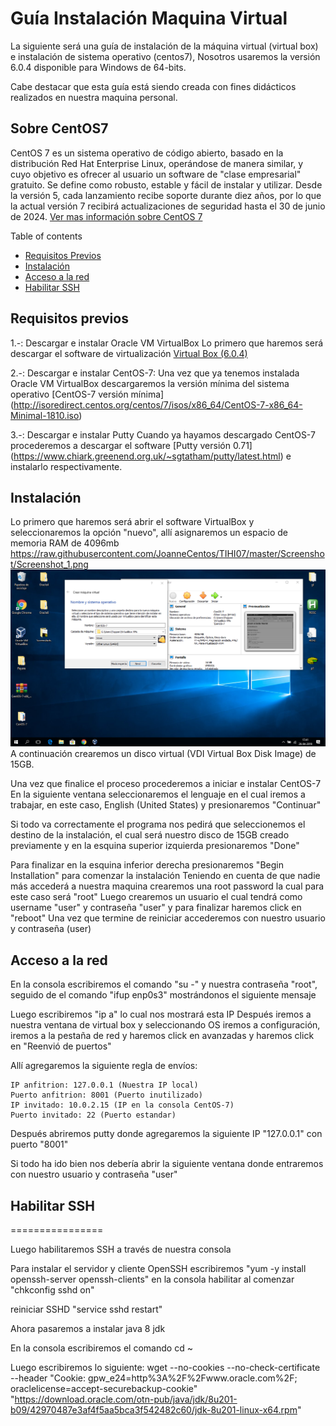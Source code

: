 # Guía Instalación Maquina Virtual

La siguiente será una guía de instalación de la máquina virtual (virtual box) e instalación de sistema operativo (centos7), Nosotros usaremos la versión 6.0.4 disponible para Windows de 64-bits.

Cabe destacar que esta guía está siendo creada con fines didácticos realizados en nuestra maquina personal.


## Sobre CentOS7

CentOS 7 es un sistema operativo de código abierto, basado en la distribución Red Hat Enterprise Linux, operándose de manera similar, y cuyo objetivo es ofrecer al usuario un software de "clase empresarial" gratuito. Se define como robusto, estable y fácil de instalar y utilizar. Desde la versión 5, cada lanzamiento recibe soporte durante diez años, por lo que la actual versión 7 recibirá actualizaciones de seguridad hasta el 30 de junio de 2024. [Ver mas información sobre CentOS 7](https://www.centos.org/)


Table of contents


<!--ts-->
   * [Requisitos Previos](#Requisitos-previos)
   * [Instalación](#Instalación)
   * [Acceso a la red](#Acceso-a-la-red)
   * [Habilitar SSH](#Habilitar-SSH)
<!--te-->


## Requisitos previos


1.-: Descargar e instalar Oracle VM VirtualBox
Lo primero que haremos será descargar el software de virtualización [Virtual Box (6.0.4)](https://www.virtualbox.org/wiki/Downloads)

2.-: Descargar e instalar CentOS-7:
Una vez que ya tenemos instalada Oracle VM VirtualBox descargaremos la versión mínima del sistema operativo [CentOS-7 versión mínima] (http://isoredirect.centos.org/centos/7/isos/x86_64/CentOS-7-x86_64-Minimal-1810.iso)

3.-: Descargar e instalar Putty
Cuando ya hayamos descargado CentOS-7 procederemos a descargar el software [Putty versión 0.71] (https://www.chiark.greenend.org.uk/~sgtatham/putty/latest.html) e instalarlo respectivamente.



## Instalación


Lo primero que haremos será abrir  el software VirtualBox y seleccionaremos la opción "nuevo", allí asignaremos un espacio de memoria RAM de 4096mb
https://raw.githubusercontent.com/JoanneCentos/TIHI07/master/Screenshot/Screenshot_1.png
<img src="https://raw.githubusercontent.com/JoanneCentos/TIHI07/master/Screenshot/Screenshot_1.png">
A continuación crearemos un disco virtual (VDI Virtual Box Disk Image) de 15GB.

Una vez que finalice el proceso procederemos a iniciar e instalar CentOS-7
En la siguiente ventana seleccionaremos el lenguaje en el cual iremos a trabajar, en este caso, English (United States) y presionaremos "Continuar"

Si todo va correctamente el programa nos pedirá que seleccionemos el destino de la instalación, el cual será nuestro disco de 15GB creado previamente y en la esquina superior izquierda presionaremos "Done"

Para finalizar en la esquina inferior derecha presionaremos "Begin Installation" para comenzar la instalación
Teniendo en cuenta de que nadie más accederá a nuestra maquina crearemos una root password la cual para este caso será "root"
Luego crearemos un usuario el cual tendrá como username "user" y contraseña "user" y para finalizar haremos click en "reboot"
Una vez que termine de reiniciar accederemos con nuestro usuario y contraseña (user)

## Acceso a la red


En la consola escribiremos el comando "su -" y nuestra contraseña "root", seguido de el comando "ifup enp0s3" mostrándonos el siguiente mensaje

Luego escribiremos "ip a" lo cual nos mostrará esta IP
Después iremos a nuestra ventana de virtual box y seleccionando OS iremos a configuración, iremos a la pestaña de red y haremos click en avanzadas y haremos click en "Reenvió de puertos"

Allí agregaremos la siguiente regla de envíos:

	IP anfitrion: 127.0.0.1 (Nuestra IP local)
	Puerto anfitrion: 8001 (Puerto inutilizado)
	IP invitado: 10.0.2.15 (IP en la consola CentOS-7)
	Puerto invitado: 22 (Puerto estandar)

Después abriremos putty donde agregaremos la siguiente IP "127.0.0.1" con puerto "8001"

Si todo ha ido bien nos debería abrir la siguiente ventana donde entraremos con nuestro usuario y contraseña "user"

## Habilitar SSH
================

Luego habilitaremos SSH a través de nuestra consola

Para instalar el servidor y cliente OpenSSH escribiremos "yum -y install openssh-server openssh-clients" en la consola
habilitar al comenzar "chkconfig sshd on"

reiniciar SSHD "service sshd restart"

Ahora pasaremos a instalar java 8 jdk

En la consola escribiremos el comando cd ~

Luego escribiremos lo siguiente:
wget --no-cookies --no-check-certificate --header "Cookie: gpw_e24=http%3A%2F%2Fwww.oracle.com%2F; oraclelicense=accept-securebackup-cookie" "https://download.oracle.com/otn-pub/java/jdk/8u201-b09/42970487e3af4f5aa5bca3f542482c60/jdk-8u201-linux-x64.rpm"
